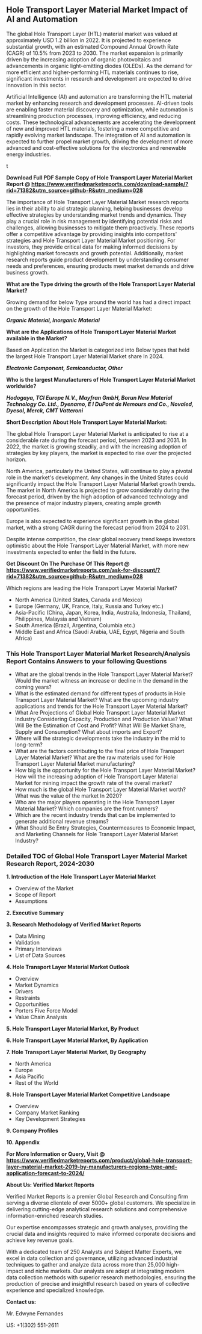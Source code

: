 <h2>Hole Transport Layer Material Market Impact of AI and Automation</h2><p>The global Hole Transport Layer (HTL) material market was valued at approximately USD 1.2 billion in 2022. It is projected to experience substantial growth, with an estimated Compound Annual Growth Rate (CAGR) of 10.5% from 2023 to 2030. The market expansion is primarily driven by the increasing adoption of organic photovoltaics and advancements in organic light-emitting diodes (OLEDs). As the demand for more efficient and higher-performing HTL materials continues to rise, significant investments in research and development are expected to drive innovation in this sector.</p><p>Artificial Intelligence (AI) and automation are transforming the HTL material market by enhancing research and development processes. AI-driven tools are enabling faster material discovery and optimization, while automation is streamlining production processes, improving efficiency, and reducing costs. These technological advancements are accelerating the development of new and improved HTL materials, fostering a more competitive and rapidly evolving market landscape. The integration of AI and automation is expected to further propel market growth, driving the development of more advanced and cost-effective solutions for the electronics and renewable energy industries.</p>t</p><p id="" class=""><strong>Download Full PDF Sample Copy of Hole Transport Layer Material Market Report @ <a href="https://www.verifiedmarketreports.com/download-sample/?rid=71382&utm_source=github-R&utm_medium=028" target="_blank">https://www.verifiedmarketreports.com/download-sample/?rid=71382&utm_source=github-R&utm_medium=028</a></strong></p><p>The importance of&nbsp;Hole Transport Layer Material Market research reports lies in their ability to aid strategic planning, helping businesses develop effective strategies by understanding market trends and dynamics. They play a crucial role in risk management by identifying potential risks and challenges, allowing businesses to mitigate them proactively. These reports offer a competitive advantage by providing insights into competitors' strategies and Hole Transport Layer Material Market positioning. For investors, they provide critical data for making informed decisions by highlighting market forecasts and growth potential. Additionally, market research reports guide product development by understanding consumer needs and preferences, ensuring products meet market demands and drive business growth.</p><p><strong>What are the&nbsp;Type driving the growth of the Hole Transport Layer Material Market?</strong></p><p id="" class="">Growing demand for below Type around the world has had a direct impact on the growth of the Hole Transport Layer Material Market:</p><em><strong>Organic Material, Inorganic Material</strong></em></p><strong>What are the&nbsp;Applications&nbsp;of Hole Transport Layer Material Market available in the Market?</strong></p><p id="" class="">Based on Application the Market is categorized into Below types that held the largest Hole Transport Layer Material Market share In 2024.</p><em><strong>Electronic Component, Semiconductor, Other</strong></em></p><strong>Who is the largest Manufacturers of Hole Transport Layer Material Market worldwide?</strong></p><p><em><strong>Hodogaya, TCI Europe N.V., Mayfran GmbH, Borun New Material Technology Co. Ltd., Dyenamo, E I DuPont de Nemours and Co., Novaled, Dyesol, Merck, CMT Vatteroni</strong></em></p><p id="" class=""><strong>Short Description About Hole Transport Layer Material Market:</strong></p><p>The global Hole Transport Layer Material Market is anticipated to rise at a considerable rate during the forecast period, between 2023 and 2031. In 2022, the market is growing steadily, and with the increasing adoption of strategies by key players, the market is expected to rise over the projected horizon.</p><p>North America, particularly the United States, will continue to play a pivotal role in the market's development. Any changes in the United States could significantly impact the Hole Transport Layer Material Market growth trends. The market in North America is projected to grow considerably during the forecast period, driven by the high adoption of advanced technology and the presence of major industry players, creating ample growth opportunities.</p><p>Europe is also expected to experience significant growth in the global market, with a strong CAGR during the forecast period from 2024 to 2031.</p><p>Despite intense competition, the clear global recovery trend keeps investors optimistic about the Hole Transport Layer Material Market, with more new investments expected to enter the field in the future.</p><p id="" class=""><strong>Get Discount On The Purchase Of This Report @ <a href="https://www.verifiedmarketreports.com/ask-for-discount/?rid=71382&utm_source=github-R&utm_medium=028" target="_blank">https://www.verifiedmarketreports.com/ask-for-discount/?rid=71382&utm_source=github-R&utm_medium=028</a></strong></p>Which regions are leading the Hole Transport Layer Material Market?</p><ul><li>North America (United States, Canada and Mexico)</li><li>Europe (Germany, UK, France, Italy, Russia and Turkey etc.)</li><li>Asia-Pacific (China, Japan, Korea, India, Australia, Indonesia, Thailand, Philippines, Malaysia and Vietnam)</li><li>South America (Brazil, Argentina, Columbia etc.)</li><li>Middle East and Africa (Saudi Arabia, UAE, Egypt, Nigeria and South Africa)</li></ul><h3 id="" class="">This Hole Transport Layer Material Market Research/Analysis Report Contains Answers to your following Questions</h3><ul><li>What are the global trends in the Hole Transport Layer Material Market? Would the market witness an increase or decline in the demand in the coming years?</li><li>What is the estimated demand for different types of products in Hole Transport Layer Material Market? What are the upcoming industry applications and trends for the Hole Transport Layer Material Market?</li><li>What Are Projections of Global Hole Transport Layer Material Market Industry Considering Capacity, Production and Production Value? What Will Be the Estimation of Cost and Profit? What Will Be Market Share, Supply and Consumption? What about imports and Export?</li><li>Where will the strategic developments take the industry in the mid to long-term?</li><li>What are the factors contributing to the final price of Hole Transport Layer Material Market? What are the raw materials used for Hole Transport Layer Material Market manufacturing?</li><li>How big is the opportunity for the Hole Transport Layer Material Market? How will the increasing adoption of Hole Transport Layer Material Market for mining impact the growth rate of the overall market?</li><li>How much is the global Hole Transport Layer Material Market worth? What was the value of the market In 2020?</li><li>Who are the major players operating in the Hole Transport Layer Material Market? Which companies are the front runners?</li><li>Which are the recent industry trends that can be implemented to generate additional revenue streams?</li><li>What Should Be Entry Strategies, Countermeasures to Economic Impact, and Marketing Channels for Hole Transport Layer Material Market Industry?</li></ul><h3 id="" class="">Detailed TOC of Global Hole Transport Layer Material Market Research Report, 2024-2030</h3><p id="" class=""><strong>1. Introduction of the Hole Transport Layer Material Market</strong></p><ul><li>Overview of the Market</li><li>Scope of Report</li><li>Assumptions</li></ul><p id="" class=""><strong>2. Executive Summary</strong></p><p id="" class=""><strong>3. Research Methodology of Verified Market Reports</strong></p><ul><li>Data Mining</li><li>Validation</li><li>Primary Interviews</li><li>List of Data Sources</li></ul><p id="" class=""><strong>4. Hole Transport Layer Material Market Outlook</strong></p><ul><li>Overview</li><li>Market Dynamics</li><li>Drivers</li><li>Restraints</li><li>Opportunities</li><li>Porters Five Force Model</li><li>Value Chain Analysis</li></ul><p id="" class=""><strong>5. Hole Transport Layer Material Market, By Product</strong></p><p id="" class=""><strong>6. Hole Transport Layer Material Market, By Application</strong></p><p id="" class=""><strong>7. Hole Transport Layer Material Market, By Geography</strong></p><ul><li>North America</li><li>Europe</li><li>Asia Pacific</li><li>Rest of the World</li></ul><p id="" class=""><strong>8. Hole Transport Layer Material Market Competitive Landscape</strong></p><ul><li>Overview</li><li>Company Market Ranking</li><li>Key Development Strategies</li></ul><p id="" class=""><strong>9. Company Profiles</strong></p><p id="" class=""><strong>10. Appendix</strong></p><p id="" class=""><strong>For More Information or Query, Visit @ <a href="https://www.verifiedmarketreports.com/product/global-hole-transport-layer-material-market-2019-by-manufacturers-regions-type-and-application-forecast-to-2024/" target="_blank">https://www.verifiedmarketreports.com/product/global-hole-transport-layer-material-market-2019-by-manufacturers-regions-type-and-application-forecast-to-2024/</a></strong></p><p id="" class=""><strong>About Us: Verified Market Reports</strong></p><p id="" class="">Verified Market Reports is a premier Global Research and Consulting firm serving a diverse clientele of over 5000+ global customers. We specialize in delivering cutting-edge analytical research solutions and comprehensive information-enriched research studies.</p><p id="" class="">Our expertise encompasses strategic and growth analyses, providing the crucial data and insights required to make informed corporate decisions and achieve key revenue goals.</p><p id="" class="">With a dedicated team of 250 Analysts and Subject Matter Experts, we excel in data collection and governance, utilizing advanced industrial techniques to gather and analyze data across more than 25,000 high-impact and niche markets. Our analysts are adept at integrating modern data collection methods with superior research methodologies, ensuring the production of precise and insightful research based on years of collective experience and specialized knowledge.</p><p id="" class=""><strong>Contact us:</strong></p><p id="" class="">Mr. Edwyne Fernandes</p><p id="" class="">US: +1(302) 551-2611</p>